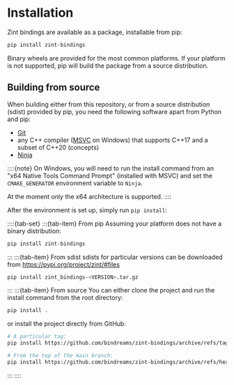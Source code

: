 # Installation
Zint bindings are available as a package, installable from pip:
```sh
pip install zint-bindings
```

Binary wheels are provided for the most common platforms. If your platform is not supported, pip will build the package from a source distribution.

## Building from source
When building either from this repository, or from a source distribution (sdist) provided by pip, you need the following software apart from Python and pip:
- [Git](https://git-scm.com/)
- any C++ compiler ([MSVC](https://visualstudio.microsoft.com/downloads/#build-tools-for-visual-studio-2022) on Windows) that supports C++17 and a subset of C++20 (concepts)
- [Ninja](https://ninja-build.org/)

::::{note}
On Windows, you will need to run the install command from an "x64 Native Tools Command Prompt" (installed with MSVC) and set the `CMAKE_GENERATOR` environment variable to `Ninja`.

At the moment only the x64 architecture is supported.
::::

After the environment is set up, simply run `pip install`:

::::{tab-set}
:::{tab-item} From pip
Assuming your platform does not have a binary distribution:
```sh
pip install zint-bindings
```
:::
:::{tab-item} From sdist
sdists for particular versions can be downloaded from <https://pypi.org/project/zint/#files>
```sh
pip install zint_bindings-<VERSION>.tar.gz
```
:::
:::{tab-item} From source
You can either clone the project and run the install command from the root directory:
```sh
pip install .
```
or install the project directly from GitHub:
```sh
# A particular tag:
pip install https://github.com/bindreams/zint-bindings/archive/refs/tags/v1.2.0.zip

# From the top of the main branch:
pip install https://github.com/bindreams/zint-bindings/archive/refs/heads/main.zip
```
:::
::::
